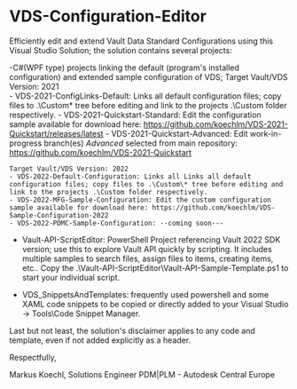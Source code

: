# VDS-Configuration-Editor

Efficiently edit and extend Vault Data Standard Configurations using this Visual Studio Solution; the solution contains several projects:

-C#(WPF type) projects linking the default (program's installed configuration) and extended sample configuration of VDS; 
	Target Vault/VDS Version: 2021  
	- VDS-2021-ConfigLinks-Default: Links all default configuration files; copy files to .\Custom\* tree before editing and link to the projects .\Custom folder respectively.
	- VDS-2021-Quickstart-Standard: Edit the configuration sample available for download here: https://github.com/koechlm/VDS-2021-Quickstart/releases/latest
	- VDS-2021-Quickstart-Advanced: Edit work-in-progress branch(es) *Advanced* selected from main repository: https://github.com/koechlm/VDS-2021-Quickstart

	Target Vault/VDS Version: 2022
	- VDS-2022-Default-Configuration: Links all Links all default configuration files; copy files to .\Custom\* tree before editing and link to the projects .\Custom folder respectively.
	- VDS-2022-MFG-Sample-Configuration: Edit the custom configuration sample available for download here: https://github.com/koechlm/VDS-Sample-Configuration-2022
	- VDS-2022-PDMC-Sample-Configuration: --coming soon---


- Vault-API-ScriptEditor: PowerShell Project referencing Vault 2022 SDK version; use this to explore Vault API quickly by scripting.
	It includes multiple samples to search files, assign files to items, creating items, etc..
	Copy the .\Vault-API-ScriptEditor\Vault-API-Sample-Template.ps1 to start your individual script.

- VDS_SnippetsAndTemplates: frequently used powershell and some XAML code snippets to be copied or directly added to your 
	Visual Studio -> Tools\Code Snippet Manager.


Last but not least, the solution's disclaimer applies to any code and template, even if not added explicitly as a header.

Respectfully,

Markus Koechl, 	Solutions Engineer PDM|PLM - Autodesk Central Europe
